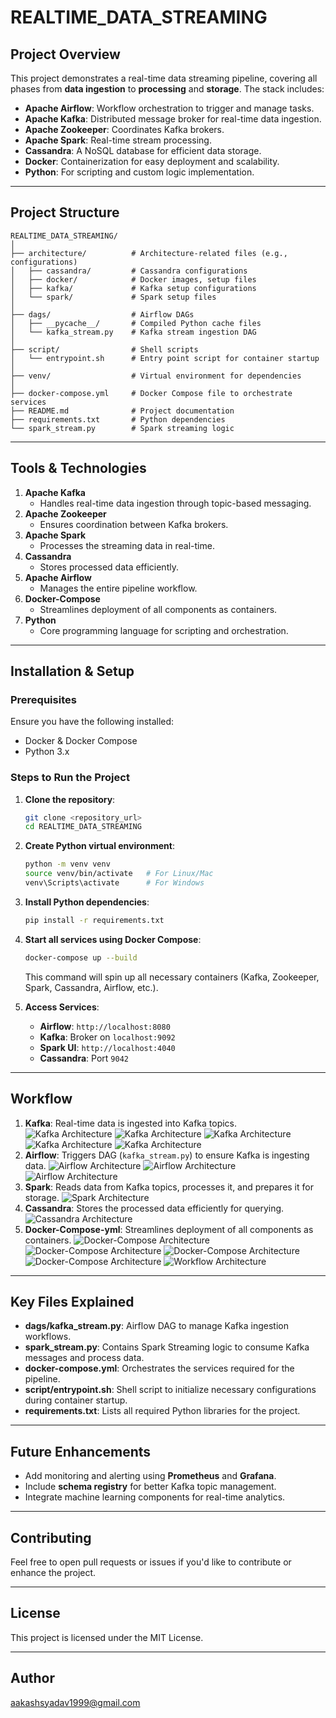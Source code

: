 # REALTIME_DATA_STREAMING

## Project Overview
This project demonstrates a real-time data streaming pipeline, covering all phases from **data ingestion** to **processing** and **storage**. The stack includes:

- **Apache Airflow**: Workflow orchestration to trigger and manage tasks.
- **Apache Kafka**: Distributed message broker for real-time data ingestion.
- **Apache Zookeeper**: Coordinates Kafka brokers.
- **Apache Spark**: Real-time stream processing.
- **Cassandra**: A NoSQL database for efficient data storage.
- **Docker**: Containerization for easy deployment and scalability.
- **Python**: For scripting and custom logic implementation.

---

## Project Structure
```
REALTIME_DATA_STREAMING/
│
├── architecture/          # Architecture-related files (e.g., configurations)
│   ├── cassandra/         # Cassandra configurations
│   ├── docker/            # Docker images, setup files
│   ├── kafka/             # Kafka setup configurations
│   └── spark/             # Spark setup files
│
├── dags/                  # Airflow DAGs
│   ├── __pycache__/       # Compiled Python cache files
│   └── kafka_stream.py    # Kafka stream ingestion DAG
│
├── script/                # Shell scripts
│   └── entrypoint.sh      # Entry point script for container startup
│
├── venv/                  # Virtual environment for dependencies
│
├── docker-compose.yml     # Docker Compose file to orchestrate services
├── README.md              # Project documentation
├── requirements.txt       # Python dependencies
└── spark_stream.py        # Spark streaming logic
```

---

## Tools & Technologies
1. **Apache Kafka**
   - Handles real-time data ingestion through topic-based messaging.
2. **Apache Zookeeper**
   - Ensures coordination between Kafka brokers.
3. **Apache Spark**
   - Processes the streaming data in real-time.
4. **Cassandra**
   - Stores processed data efficiently.
5. **Apache Airflow**
   - Manages the entire pipeline workflow.
6. **Docker-Compose**
   - Streamlines deployment of all components as containers.
7. **Python**
   - Core programming language for scripting and orchestration.

---

## Installation & Setup
### Prerequisites
Ensure you have the following installed:
- Docker & Docker Compose
- Python 3.x

### Steps to Run the Project
1. **Clone the repository**:
   ```bash
   git clone <repository_url>
   cd REALTIME_DATA_STREAMING
   ```

2. **Create Python virtual environment**:
   ```bash
   python -m venv venv
   source venv/bin/activate   # For Linux/Mac
   venv\Scripts\activate      # For Windows
   ```

3. **Install Python dependencies**:
   ```bash
   pip install -r requirements.txt
   ```

4. **Start all services using Docker Compose**:
   ```bash
   docker-compose up --build
   ```
   This command will spin up all necessary containers (Kafka, Zookeeper, Spark, Cassandra, Airflow, etc.).

5. **Access Services**:
   - **Airflow**: `http://localhost:8080`
   - **Kafka**: Broker on `localhost:9092`
   - **Spark UI**: `http://localhost:4040`
   - **Cassandra**: Port `9042`

---

## Workflow
1. **Kafka**: Real-time data is ingested into Kafka topics.
![Kafka Architecture](architecture/kafka/Home.png)
![Kafka Architecture](architecture/kafka/data_view.png)
![Kafka Architecture](architecture/kafka/controlcenter.png)
![Kafka Architecture](architecture/kafka/messages.png)
![Kafka Architecture](architecture/kafka/final_result.png)
2. **Airflow**: Triggers DAG (`kafka_stream.py`) to ensure Kafka is ingesting data.
![Airflow Architecture](architecture/end_to_end_flow_kafka_docker_airflow/trigger_manually.png)
![Airflow Architecture](architecture/end_to_end_flow_kafka_docker_airflow/dag_triggered.png)
![Airflow Architecture](architecture/end_to_end_flow_kafka_docker_airflow/data_incoming.png)
3. **Spark**: Reads data from Kafka topics, processes it, and prepares it for storage.
![Spark Architecture](architecture/spark/home.png)
4. **Cassandra**: Stores the processed data efficiently for querying.
![Cassandra Architecture](architecture/cassandra/describe_method.png)
5. **Docker-Compose-yml**: Streamlines deployment of all components as containers.
![Docker-Compose Architecture](architecture/docker/docker_compose_file.png)
![Docker-Compose Architecture](architecture/docker/compose_up.png)
![Docker-Compose Architecture](architecture/docker/docker_UI.png)
![Docker-Compose Architecture](architecture/docker/entrypoint.png)
![Workflow Architecture](architecture/workflow/workflow.png)
---

## Key Files Explained
- **dags/kafka_stream.py**: Airflow DAG to manage Kafka ingestion workflows.
- **spark_stream.py**: Contains Spark Streaming logic to consume Kafka messages and process data.
- **docker-compose.yml**: Orchestrates the services required for the pipeline.
- **script/entrypoint.sh**: Shell script to initialize necessary configurations during container startup.
- **requirements.txt**: Lists all required Python libraries for the project.

---

## Future Enhancements
- Add monitoring and alerting using **Prometheus** and **Grafana**.
- Include **schema registry** for better Kafka topic management.
- Integrate machine learning components for real-time analytics.

---

## Contributing
Feel free to open pull requests or issues if you'd like to contribute or enhance the project.

---

## License
This project is licensed under the MIT License.

---

## Author
aakashsyadav1999@gmail.com
